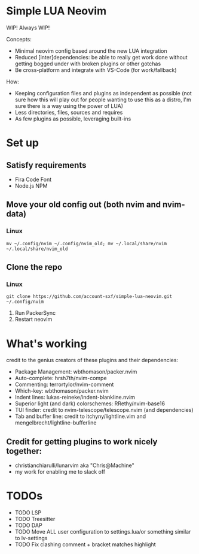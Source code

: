 # Simple LUA Neovim
WIP! Always WIP!

Concepts: 
- Minimal neovim config based around the new LUA integration
- Reduced [inter]dependencies: be able to really get work done without getting bogged under with broken plugins or other gotchas
- Be cross-platform and integrate with VS-Code (for work/fallback)

How:
- Keeping configuration files and plugins as independent as possible (not sure how this will play out for people wanting to use this as a distro, I'm sure there is a way using the power of LUA)
- Less directories, files, sources and requires
- As few plugins as possible, leveraging built-ins

# Set up

## Satisfy requirements
- Fira Code Font
- Node.js NPM

## Move your old config out (both nvim and nvim-data)

### Linux 
```
mv ~/.config/nvim ~/.config/nvim_old; mv ~/.local/share/nvim ~/.local/share/nvim_old
```

## Clone the repo
### Linux
```
git clone https://github.com/account-sxf/simple-lua-neovim.git ~/.config/nvim
```
1. Run PackerSync
1. Restart neovim

# What's working
credit to the genius creators of these plugins and their dependencies:
- Package Management: wbthomason/packer.nvim
- Auto-complete: hrsh7th/nvim-compe
- Commenting: terrortylor/nvim-comment
- Which-key: wbthomason/packer.nvim
- Indent lines: lukas-reineke/indent-blankline.nvim
- Superior light (and dark) colorschemes: RRethy/nvim-base16
- TUI finder: credit to nvim-telescope/telescope.nvim (and dependencies)
- Tab and buffer line: credit to itchyny/lightline.vim and mengelbrecht/lightline-bufferline

## Credit for getting plugins to work nicely together:
-  christianchiarulli/lunarvim aka "Chris@Machine"
-  my work for enabling me to slack off

# TODOs
- TODO LSP
- TODO Treesitter
- TODO DAP
- TODO Move ALL user configuration to settings.lua/or something similar to lv-settings
- TODO Fix clashing comment + bracket matches highlight
